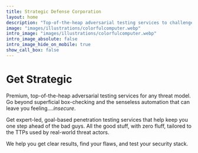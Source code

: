```yaml
---
title: Strategic Defense Corporation
layout: home
description: "Top-of-the-heap adversarial testing services to challenge assumptions, exercise your defenders, and identify your real-world risk. The best defense is a good offense."
image: "images/illustrations/colorfulcomputer.webp"
intro_image: "images/illustrations/colorfulcomputer.webp"
intro_image_absolute: false
intro_image_hide_on_mobile: true
show_call_box: false
---
```

# Get Strategic

Premium, top-of-the-heap adversarial testing services for any threat model. Go beyond superficial box-checking and the senseless automation that can leave you feeling...._insecure_. 

Get expert-led, goal-based penetration testing services that help keep you one step ahead of the bad guys. All the good stuff, with zero fluff, tailored to the TTPs used by real-world threat actors. 

We help you get clear results, find your flaws, and test your security stack.


